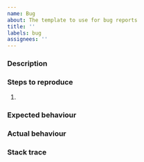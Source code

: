 ```yaml
---
name: Bug
about: The template to use for bug reports
title: ''
labels: bug
assignees: ''
---
```


### Description

<!-- Please describe the bug. -->

<!-- Please add screenshots if relevant. 🙂 -->

### Steps to reproduce

1.

### Expected behaviour

### Actual behaviour

### Stack trace

```

```

